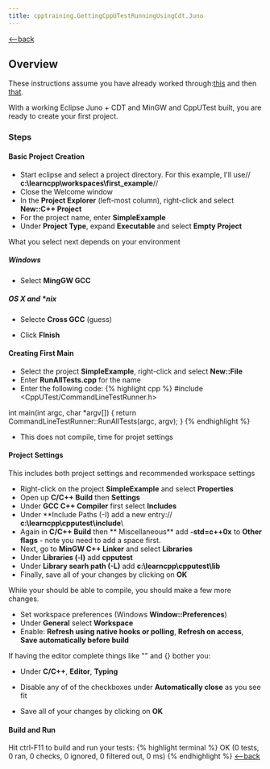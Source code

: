 ```yaml
---
title: cpptraining.GettingCppUTestRunningUsingCdt.Juno
---
```

[<--back](CppTraining)
## Overview
These instructions assume you have already worked through:[this](cpptraining.GettingStartedWithEclipseCdt.Juno) and then [that](cpptraining.GettingCppUTestCompiledUsingCDTToolSet.Juno). 

With a working Eclipse Juno + CDT and MinGW and CppUTest built, you are ready to create your first project.

### Steps
#### Basic Project Creation
* Start eclipse and select a project directory. For this example, I'll use// **c:\learncpp\workspaces\first_example**//
* Close the Welcome window
* In the **Project Explorer** (left-most column), right-click and select **New::C++ Project**
* For the project name, enter **SimpleExample**
* Under **Project Type**, expand **Executable** and select **Empty Project**

What you select next depends on your environment
##### Windows
* Select **MingGW GCC**
##### OS X and *nix
* Selecte **Cross GCC** (guess)

* Click **FInish**
#### Creating First Main
* Select the project **SimpleExample**, right-click and select **New::File**
* Enter **RunAllTests.cpp** for the name
* Enter the following code:
{% highlight cpp %}
#include <CppUTest/CommandLineTestRunner.h>

int main(int argc, char *argv[]) {
	return CommandLineTestRunner::RunAllTests(argc, argv);
}
{% endhighlight %}
* This does not compile, time for projet settings
#### Project Settings
This includes both project settings and recommended workspace settings
* Right-click on the project **SimpleExample** and select **Properties**
* Open up **C/C++ Build** then **Settings**
* Under **GCC C++ Compiler** first select **Includes**
* Under **Include Paths (-I) add a new entry:// **c:\learncpp\cpputest\include**\\
* Again in **C/C++ Build** then ** Miscellaneous** add **-std=c++0x** to **Other flags** - note you need to add a space first.
* Next, go to **MinGW C++ Linker** and select **Libraries**
* Under **Libraries (-l)** add **cpputest**
* Under **Library searh path (-L)** add **c:\learncpp\cpputest\lib**
* Finally, save all of your changes by clicking on **OK**

While your should be able to compile, you should make a few more changes.
* Set workspace preferences (Windows **Window::Preferences**)
* Under **General** select **Workspace**
* Enable: **Refresh using native hooks or polling**, **Refresh on access**, **Save automatically before build**

If having the editor complete things like "" and {} bother you:
* Under **C/C++**, **Editor**, **Typing**
* Disable any of of the checkboxes under **Automatically close** as you see fit

* Save all of your changes by clicking on **OK**

#### Build and Run
Hit ctrl-F11 to build and run your tests:
{% highlight terminal %}
OK (0 tests, 0 ran, 0 checks, 0 ignored, 0 filtered out, 0 ms)
{% endhighlight %}
[<--back](CppTraining)
